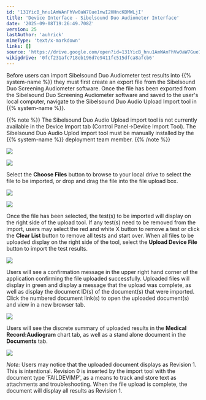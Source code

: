 ```yaml
---
id: '131YicB_hnu1AmWAnFhVw0aW7Gue1nwI2HHncKBMWLjI'
title: 'Device Interface - Sibelsound Duo Audiometer Interface'
date: '2025-09-08T19:26:49.708Z'
version: 25
lastAuthor: 'auhrick'
mimeType: 'text/x-markdown'
links: []
source: 'https://drive.google.com/open?id=131YicB_hnu1AmWAnFhVw0aW7Gue1nwI2HHncKBMWLjI'
wikigdrive: '0fcf231afc718eb196d7e9411fc515dfca8afcb6'
---
```

Before users can import Sibelsound Duo Audiometer test results into {{% system-name %}} they must first create an export file from the Sibelsound Duo Screening Audiometer software. Once the file has been exported from the Sibelsound Duo Screening Audiometer software and saved to the user's local computer, navigate to the Sibelsound Duo Audio Upload Import tool in {{% system-name %}}.

{{% note %}}
The Sibelsound Duo Audio Upload import tool is not currently available in the Device Import tab (Control Panel->Device Import Tool). The Sibelsound Duo Audio Uplod import tool must be manually installed by the {{% system-name %}} deployment team member.
{{% /note %}}

![](../device-interface-sibelsound-duo-audiometer-interface.assets/e52a58c4dc03b28bade1af8ccd4c7210.png)

![](../device-interface-sibelsound-duo-audiometer-interface.assets/2f363ac823322aad0aa38e8046f0fa53.png)

Select the **Choose Files** button to browse to your local drive to select the file to be imported, or drop and drag the file into the file upload box.

![](../device-interface-sibelsound-duo-audiometer-interface.assets/fcff64fafb0386eaddfd35b182851ffc.png)

![](../device-interface-sibelsound-duo-audiometer-interface.assets/546c2c1e19464b513172f7c11936ac96.png)

Once the file has been selected, the test(s) to be imported will display on the right side of the upload tool. If any test(s) need to be removed from the import, users may select the red and white X button to remove a test or click the **Clear List** button to remove all tests and start over. When all files to be uploaded display on the right side of the tool, select the **Upload Device File** button to import the test results.

![](../device-interface-sibelsound-duo-audiometer-interface.assets/15adb835ffe4076c4dee5de2f08e9b11.png)

Users will see a confirmation message in the upper right hand corner of the application confirming the file uploaded successfully. Uploaded files will display in green and display a message that the upload was complete, as well as display the document ID(s) of the document(s) that were imported. Click the numbered document link(s) to open the uploaded document(s) and view in a new browser tab.

![](../device-interface-sibelsound-duo-audiometer-interface.assets/44e4302db05e83a7b997675e11e175fa.png)

Users will see the discrete summary of uploaded results in the **Medical Record:Audiogram** chart tab, as well as a stand alone document in the **Documents** tab.

![](../device-interface-sibelsound-duo-audiometer-interface.assets/d4a322db20c04310d571e7d9343aa0a0.png)

*Note:* Users may notice that the uploaded document displays as Revision 1. This is intentional. Revision 0 is inserted by the import tool with the document type ‘FAILDEVIMP', as a means to track and store text as attachments and troubleshooting. When the file upload is complete, the document will display all results as Revision 1.
